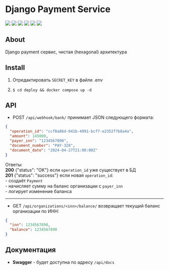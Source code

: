 # Django Payment Service

![](https://img.shields.io/badge/Python-v3.9-green) ![](https://img.shields.io/badge/Django-v4.2.17-1a780c) 
![](https://img.shields.io/badge/MySQL-v8.0-blue) ![](https://img.shields.io/badge/Nginx-1a780c) 
![](https://img.shields.io/badge/Docker-blue) ![](https://img.shields.io/badge/Poetry-6900C6)

## About
Django payment сервис, чистая (hexagonal) архитектура


## Install
1. Отредактировать `SECRET_KEY` в файле .env
     
2. `$ cd deploy && docker compose up -d`

## API
- POST `/api/webhook/bank/` принимает JSON следующего формата:

```json
{
  "operation_id": "ccf0a86d-041b-4991-bcf7-e2352f7b8a4a",
  "amount": 145000,
  "payer_inn": "1234567890",
  "document_number": "PAY-328",
  "document_date": "2024-04-27T21:00:00Z"
}
```
Ответы:  
**200** {"status": "OK"} если `operation_id` уже существует в БД  
**201** {"status": "success"} если новая `operation_id`:  
    - создаёт `Payment`  
    - начисляет сумму на баланс организации с `payer_inn`  
    - логирует изменение баланса  
___
- GET `/api/organizations/<inn>/balance/` возвращает текущий баланс организации по ИНН:

```json
{
  "inn": 1234567890,
  "balance": 1234567890
}
```

## Документация
- **Swagger** - будет доступна по адресу `/api/docs`
